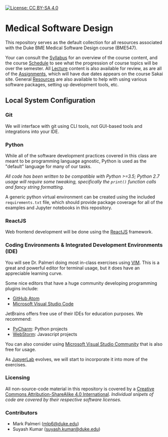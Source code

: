  [![License: CC BY-SA 4.0](https://img.shields.io/badge/License-CC%20BY--SA%204.0-lightgrey.svg)](https://creativecommons.org/licenses/by-sa/4.0/)

# Medical Software Design 

This repository serves as the default collection for all resources associated
with the Duke BME Medical Software Design course (BME547).

Your can consult the [Syllabus](syllabus.md) for an overview of the course
content, and the course [Schedule](schedule.md) to see what the progression of
course topics will be over the semester.  All [Lecture](Lecture/) content is
also available for review, as are all of the [Assignments](Assignments/), which
will have due dates appears on the course Sakai site.  General
[Resources](Resources/) are also available to help with using various software
packages, setting up development tools, etc.


## Local System Configuration
### Git
We will interface with git using CLI tools, not GUI-based tools and
integrations into your IDE.

### Python
While all of the software development practices covered in this class are meant
to be programming language agnostic, Python is used as the "default" language
for many of our tasks.  

*All code has been written to be compatible with Python >=3.5; Python 2.7 usage
will require some tweaking, specifically the `print()` function calls and fancy
string formatting.*

A generic python virtual environment can be created using the included
`requirements.txt` file, which should provide package coverage for all of the
examples and Jupyter notebooks in this repository.  

### ReactJS
Web frontend development will be done using the [ReactJS](https://reactjs.org/)
framework.

### Coding Environments & Integrated Development Environments (IDE)
You will see Dr. Palmeri doing most in-class exercises using
[VIM](http://www.vim.org).  This is a great and powerful editor for terminal
usage, but it does have an appreciable learning curve.

Some nice editors that have a huge community developing programming plugins
include:
* [GitHub Atom](https://atom.io)
* [Microsoft Visual Studio Code](https://code.visualstudio.com)

JetBrains offers free use of their IDEs for education purposes.  We recommend:
* [PyCharm](https://www.jetbrains.com/pycharm/): Python projects 
* [WebStorm](https://www.jetbrains.com/webstorm/): Javascript projects

You can also consider using [Microsoft Visual Studio
Community](https://visualstudio.microsoft.com/vs/community/) that is also free
for usage.

As [JupyerLab](https://jupyterlab.readthedocs.io/en/stable/index.html) evolves,
we will start to incorporate it into more of the exercises.

### Licensing
All non-source-code material in this repository is covered by a [Creative
Commons Attribution-ShareAlike 4.0
International](https://creativecommons.org/licenses/by-sa/4.0/).  *Individual
snipets of code are covered by their respective software licenses.*

### Contributors
* Mark Palmeri (mlp6@duke.edu)
* Suyash Kumar (suyash.kumar@duke.edu)
